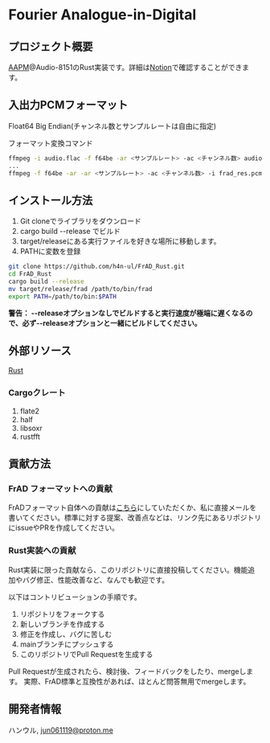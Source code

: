 # Fourier Analogue-in-Digital

## プロジェクト概要

[AAPM](https://mikhael-openworkspace.notion.site/Project-Archivist-e512fa7a21474ef6bdbd615a424293cf)@Audio-8151のRust実装です。詳細は[Notion](https://mikhael-openworkspace.notion.site/Fourier-Analogue-in-Digital-d170c1760cbf4bb4aaea9b1f09b7fead?pvs=4)で確認することができます。

## 入出力PCMフォーマット

Float64 Big Endian(チャンネル数とサンプルレートは自由に指定)

フォーマット変換コマンド

```bash
ffmpeg -i audio.flac -f f64be -ar <サンプルレート> -ac <チャンネル数> audio.pcm
...
ffmpeg -f f64be -ar -ar <サンプルレート> -ac <チャンネル数> -i frad_res.pcm -c:a flac res.flac
```

## インストール方法

1. Git cloneでライブラリをダウンロード
2. cargo build --release でビルド
3. target/releaseにある実行ファイルを好きな場所に移動します。
4. PATHに変数を登録

```bash
git clone https://github.com/h4n-ul/FrAD_Rust.git
cd FrAD_Rust
cargo build --release
mv target/release/frad /path/to/bin/frad
export PATH=/path/to/bin:$PATH
```

**警告： --releaseオプションなしでビルドすると実行速度が極端に遅くなるので、必ず--releaseオプションと一緒にビルドしてください。**

## 外部リソース

[Rust](https://github.com/rust-lang/rust)

### Cargoクレート

1. flate2
2. half
3. libsoxr
4. rustfft

## 貢献方法

### FrAD フォーマットへの貢献

FrADフォーマット自体への貢献は[こちら](https://github.com/h4n-ul/Fourier_Analogue-in-Digital)にしていただくか、私に直接メールを書いてください。標準に対する提案、改善点などは、リンク先にあるリポジトリにissueやPRを作成してください。

### Rust実装への貢献

Rust実装に限った貢献なら、このリポジトリに直接投稿してください。機能追加やバグ修正、性能改善など、なんでも歓迎です。

以下はコントリビューションの手順です。

1. リポジトリをフォークする
2. 新しいブランチを作成する
3. 修正を作成し、バグに苦しむ
4. mainブランチにプッシュする
5. このリポジトリでPull Requestを生成する

Pull Requestが生成されたら、検討後、フィードバックをしたり、mergeします。 実際、FrAD標準と互換性があれば、ほとんど問答無用でmergeします。

## 開発者情報

ハンウル, <jun061119@proton.me>

